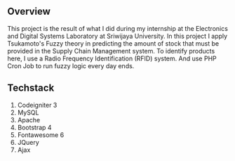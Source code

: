 ## Overview
This project is the result of what I did during my internship at the Electronics and Digital Systems Laboratory at Sriwijaya University. In this project I apply Tsukamoto's Fuzzy theory in predicting the amount of stock that must be provided in the Supply Chain Management system. To identify products here, I use a Radio Frequency Identification (RFID) system. And use PHP Cron Job to run fuzzy logic every day ends.

## Techstack
1. Codeigniter 3
2. MySQL
3. Apache
4. Bootstrap 4
5. Fontawesome 6
6. JQuery
7. Ajax